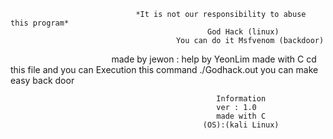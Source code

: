 
                                *It is not our responsibility to abuse this program*   
                                                God Hack (linux)
                                         You can do it Msfvenom (backdoor)
                                          made by jewon : help by YeonLim 
                                                    made with C
                            cd this file and you can Execution  this command ./Godhack.out
                                             you can make easy back door 
                                
                                                  Information
                                                  ver : 1.0 
                                                  made with C
                                               (OS):(kali Linux)
                                               
                                               
                                      

